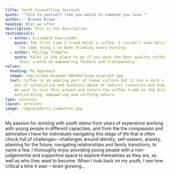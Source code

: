 ```yaml
---
title: Youth Counselling Services
quote: '"Talk to yourself like you would to someone you love."'
author: '-Brenee Brown'
heading: What we offer
description: This is the description
testimonials:
  - author: Elisabeth Kaurismäki
    quote: The first time I tried Kaldi’s coffee, I couldn’t even believe that was
      the same thing I’ve been drinking every morning.
  - author: Philipp Trommler
    quote: Kaldi is the place to go if you want the best quality coffee. I love
      their stance on empowering farmers and transparency.
values:
  heading: My Approach
  image: img/jordan-mcqueen-88xm5al3axg-unsplash.jpg
  text: Coffee is an amazing part of human culture but it has a dark side too –
    one of colonialism and mindless abuse of natural resources and human lives.
    We want to turn this around and return the coffee trade to the drink’s
    exhilarating, empowering and unifying nature.
type: services
layout: services
image: /img/products-jumbotron.jpg
---
```


My passion for working with youth stems from years of experience working with young people in different capacities, and from the the compassion and admiration I have for individuals navigating this stage of life that is often chock-full of challenges--challenges around identity, self-esteem, anxiety, planning for the future, navigating relationships and family transitions, to name a few. I thoroughly enjoy providing young people with a non-judgemental and supportive space to explore themselves as they are, as well as who they want to become. 
When I look back on my youth, I see how critical a time it was---brain growing...
